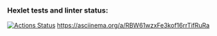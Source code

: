 ### Hexlet tests and linter status:
[![Actions Status](https://github.com/plutorbito/frontend-project-44/workflows/hexlet-check/badge.svg)](https://github.com/plutorbito/frontend-project-44/actions)
https://asciinema.org/a/RBW61wzxFe3kof16rrTifRuRa